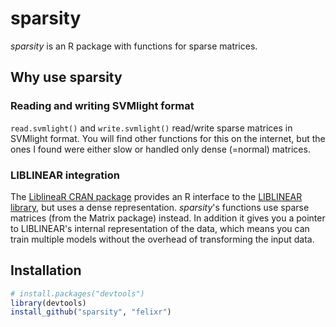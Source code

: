 # sparsity

*sparsity* is an R package with functions for sparse matrices. 

## Why use sparsity

### Reading and writing SVMlight format

`read.svmlight()` and `write.svmlight()` read/write sparse matrices in SVMlight format.
You will find other functions for this on the internet, but the ones I found were either slow or handled only dense (=normal) matrices.

### LIBLINEAR integration

The [LiblineaR CRAN package](http://cran.r-project.org/web/packages/LiblineaR/) provides an R interface to the [LIBLINEAR library](http://www.csie.ntu.edu.tw/~cjlin/liblinear/), but uses a dense representation. *sparsity*'s functions use sparse matrices (from the Matrix package) instead. In addition it gives you a pointer to LIBLINEAR's internal representation of the data, which means you can train multiple models without the overhead of transforming the input data.

## Installation

```r
# install.packages("devtools")
library(devtools)
install_github("sparsity", "felixr")
```
